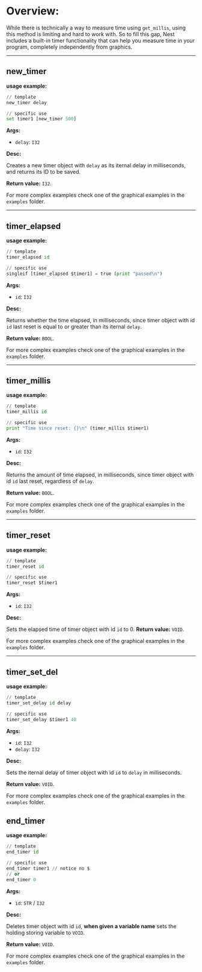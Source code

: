 # Overview:

While there is technically a way to measure time using `get_millis`, using this method is limiting and hard to work with. So to fill this gap, Nest includes a built-in timer functionality that can help you measure time in your program, completely independently from graphics.

___
## **new_timer**

**usage example:**
```Python
// template
new_timer delay

// specific use
set timer1 [new_timer 500]
```


**Args:**

* `delay`: `I32`

    

**Desc:**

Creates a new timer object with `delay` as its iternal delay in milliseconds, and returns its ID to be saved.

**Return value:** `I32`.

For more complex examples check one of the graphical examples in the `examples` folder.

___
## **timer_elapsed**

**usage example:**
```Python
// template
timer_elapsed id

// specific use
singleif [timer_elapsed $timer1] = true (print "passed\n")
```


**Args:**

* `id`: `I32`

    

**Desc:**

Returns whether the time elapsed, in milliseconds, since timer object with id `id` last reset is equal to or greater than its iternal `delay`.

**Return value:** `BOOL`.

For more complex examples check one of the graphical examples in the `examples` folder.

___
## **timer_millis**

**usage example:**
```Python
// template
timer_millis id

// specific use
print "Time since reset: {}\n" (timer_millis $timer1)
```


**Args:**

* `id`: `I32`

    

**Desc:**

Returns the amount of time elapsed, in milliseconds, since timer object with id `id` last reset, regardless of `delay`.

**Return value:** `BOOL`.

For more complex examples check one of the graphical examples in the `examples` folder.

___
## **timer_reset**

**usage example:**
```Python
// template
timer_reset id

// specific use
timer_reset $timer1
```


**Args:**

* `id`: `I32`

    

**Desc:**

Sets the elapsed time of timer object with id `id` to 0.
**Return value:** `VOID`.

For more complex examples check one of the graphical examples in the `examples` folder.

___
## **timer_set_del**

**usage example:**
```Python
// template
timer_set_delay id delay

// specific use
timer_set_delay $timer1 40
```


**Args:**

* `id`: `I32`
* `delay`: `I32`

    

**Desc:**

Sets the iternal delay of timer object with id `id` to `delay` in milliseconds.

**Return value:** `VOID`.

For more complex examples check one of the graphical examples in the `examples` folder.

## **end_timer**

**usage example:**
```Python
// template
end_timer id

// specific use
end_timer timer1 // notice no $
// or
end_timer 0 
```


**Args:**

* `id`: `STR` / `I32`

    

**Desc:**

Deletes timer object with id `id`, **when given a variable name** sets the holding storing variable to `VOID`.

**Return value:** `VOID`.

For more complex examples check one of the graphical examples in the `examples` folder.
